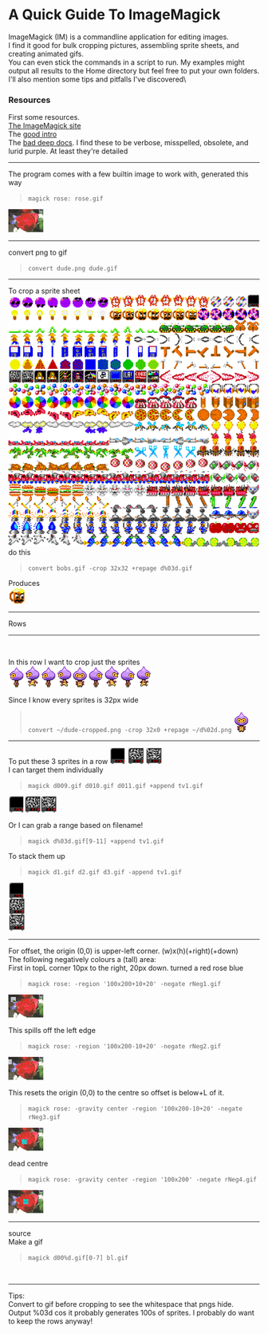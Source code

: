 # A Quick Guide To ImageMagick

ImageMagick (IM) is a commandline application for editing images.\
I find it good for bulk cropping pictures, assembling sprite sheets, and creating animated gifs.\
You can even stick the commands in a script to run. My examples might output all results to the Home directory but feel free to put your own folders.\
I'll also mention some tips and pitfalls I've discovered\
### Resources
First some resources.\
[The ImageMagick site](http://www.imagemagick.org)\
The [good intro](http://www.imagemagick.org/script/command-line-processing.php)\
The [bad deep docs](http://www.imagemagick.org/Usage/crop/#crop_tile). I find these to be verbose, misspelled, obsolete, and lurid purple. At least they're detailed


---

The program comes with a few builtin image to work with, generated this way
>`magick rose: rose.gif`

![a](images/rose.gif)  

---

convert png to gif
> `convert dude.png dude.gif`  

---

To crop a sprite sheet  
![a](/images/bobs.png)  
do this
> `convert bobs.gif -crop 32x32 +repage d%03d.gif`

Produces  
![a](images/c028.png)

---

Rows

---

</br>


In this row I want to crop just the sprites
![a](images/dude.png)  

Since I know every sprites is 32px wide

> `convert ~/dude-cropped.png -crop 32x0 +repage ~/d%02d.png`
![a](images/d04.png)

---
To put these 3 sprites in a row
![a](images/d019.gif) ![a](images/d120.gif) ![a](images/d121.gif)  
I can target them individually
>`magick d009.gif d010.gif d011.gif +append tv1.gif`

![a](images/tv1.gif)

Or I can grab a range based on filename!

>`magick d%03d.gif[9-11] +append tv1.gif`

To stack them up
>`magick d1.gif d2.gif d3.gif -append tv1.gif`

![a](images/tv2.gif)

---


For offset, the origin (0,0) is upper-left corner. (w)x(h)(+right)(+down)  
The following negatively colours a (tall) area:  
First in topL corner 10px to the right, 20px down. turned a red rose blue
>`magick rose: -region '100x200+10+20' -negate rNeg1.gif`

![a](images/rNeg1.gif)

This spills off the left edge
>`magick rose: -region '100x200-10+20' -negate rNeg2.gif`

![a](images/rNeg2.gif)

This resets the origin (0,0) to the centre so offset is below+L of it.
>`magick rose: -gravity center -region '100x200-10+20' -negate rNeg3.gif`

![a](images/rNeg3.gif)

dead centre
>`magick rose: -gravity center -region '100x200' -negate rNeg4.gif`

![a](images/rNeg4.gif)

---

source  
Make a gif

> `magick d00%d.gif[0-7] bl.gif`

</br>

---

Tips:  
Convert to gif before cropping to see the whitespace that pngs hide.  
Output %03d cos it probably generates 100s of sprites.
I probably do want to keep the rows anyway!


